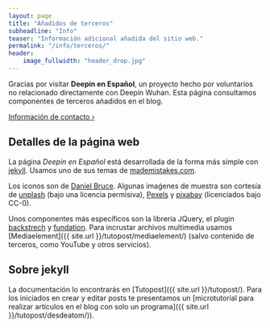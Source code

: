 ```yaml
---
layout: page
title: "Añadidos de terceros"
subheadline: "Info"
teaser: "Información adicional añadida del sitio web."
permalink: "/info/terceros/"
header:
    image_fullwidth: "header_drop.jpg"
---
```


Gracias por visitar **Deepin en Español**, un proyecto hecho por voluntarios no relacionado directamente con Deepin Wuhan. Esta página consultamos componentes de terceros añadidos en el blog.

<a class="radius button small" href="{{ site.url }}{{ site.baseurl }}/info/contacto/">Información de contacto ›</a>

## Detalles de la página web
La página *Deepin en Español* está desarrollada de la forma más simple con [jekyll](http://jekyll.org/). Usamos uno de sus temas de [mademistakes.com](http://mademistakes.com/work/jekyll-themes/).

Los íconos son de [Daniel Bruce](http://entypo.com/). Algunas imaǵenes de muestra son cortesía de [unplash](http://unsplash.com/) (bajo una licencia permisiva), [Pexels](https://www.pexels.com/) y [pixabay](http://pixabay.com) (licenciados bajo CC-0).

Unos componentes más específicos son la librería JQuery, el plugin [backstrech](http://srobbin.com/jquery-plugins/backstretch/) y [fundation](http://foundation.zurb.com/). Para incrustar archivos multimedia usamos [Mediaelement]({{ site.url }}/tutopost/mediaelement/) (salvo contenido de terceros, como YouTube y otros servicios).

## Sobre jekyll
La documentación lo encontrarás en [Tutopost]({{ site.url }}/tutopost/). Para los iniciados en crear y editar posts te presentamos un [microtutorial para realizar artículos en el blog con solo un programa]({{ site.url }}/tutopost/desdeatom/)).
